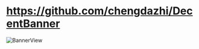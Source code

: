 # https://github.com/chengdazhi/DecentBanner

![BannerView](https://i.loli.net/2019/03/29/5c9de65beb6b6.gif)

